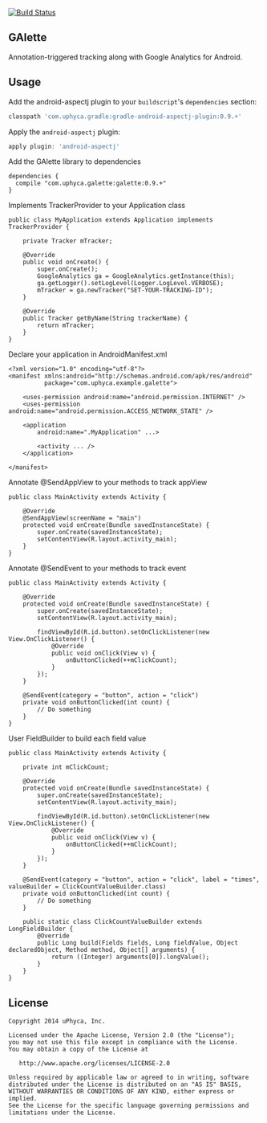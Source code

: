 [![Build Status](https://travis-ci.org/uPhyca/GAlette.png?branch=master)](http://travis-ci.org/uPhyca/GAlette)

GAlette
-------
Annotation-triggered tracking along with Google Analytics for Android.



Usage
-----

Add the android-aspectj plugin to your `buildscript`'s `dependencies` section:
```groovy
classpath 'com.uphyca.gradle:gradle-android-aspectj-plugin:0.9.+'
```

Apply the `android-aspectj` plugin:
```groovy
apply plugin: 'android-aspectj'
```

Add the GAlette library to dependencies
```
dependencies {
  compile "com.uphyca.galette:galette:0.9.+"
}
```

Implements TrackerProvider to your Application class
```
public class MyApplication extends Application implements TrackerProvider {

    private Tracker mTracker;

    @Override
    public void onCreate() {
        super.onCreate();
        GoogleAnalytics ga = GoogleAnalytics.getInstance(this);
        ga.getLogger().setLogLevel(Logger.LogLevel.VERBOSE);
        mTracker = ga.newTracker("SET-YOUR-TRACKING-ID");
    }

    @Override
    public Tracker getByName(String trackerName) {
        return mTracker;
    }
}
```

Declare your application in AndroidManifest.xml
```
<?xml version="1.0" encoding="utf-8"?>
<manifest xmlns:android="http://schemas.android.com/apk/res/android"
          package="com.uphyca.example.galette">

    <uses-permission android:name="android.permission.INTERNET" />
    <uses-permission android:name="android.permission.ACCESS_NETWORK_STATE" />

    <application
        android:name=".MyApplication" ...>

        <activity ... />
    </application>

</manifest>
```

Annotate @SendAppView to your methods to track appView
```
public class MainActivity extends Activity {

    @Override
    @SendAppView(screenName = "main")
    protected void onCreate(Bundle savedInstanceState) {
        super.onCreate(savedInstanceState);
        setContentView(R.layout.activity_main);
    }
}
```

Annotate @SendEvent to your methods to track event
```
public class MainActivity extends Activity {

    @Override
    protected void onCreate(Bundle savedInstanceState) {
        super.onCreate(savedInstanceState);
        setContentView(R.layout.activity_main);

        findViewById(R.id.button).setOnClickListener(new View.OnClickListener() {
            @Override
            public void onClick(View v) {
                onButtonClicked(++mClickCount);
            }
        });
    }

    @SendEvent(category = "button", action = "click")
    private void onButtonClicked(int count) {
        // Do something
    }
}
```

User FieldBuilder to build each field value
```
public class MainActivity extends Activity {

    private int mClickCount;

    @Override
    protected void onCreate(Bundle savedInstanceState) {
        super.onCreate(savedInstanceState);
        setContentView(R.layout.activity_main);

        findViewById(R.id.button).setOnClickListener(new View.OnClickListener() {
            @Override
            public void onClick(View v) {
                onButtonClicked(++mClickCount);
            }
        });
    }

    @SendEvent(category = "button", action = "click", label = "times", valueBuilder = ClickCountValueBuilder.class)
    private void onButtonClicked(int count) {
        // Do something
    }

    public static class ClickCountValueBuilder extends LongFieldBuilder {
        @Override
        public Long build(Fields fields, Long fieldValue, Object declaredObject, Method method, Object[] arguments) {
            return ((Integer) arguments[0]).longValue();
        }
    }
}
```

License
-------

    Copyright 2014 uPhyca, Inc.

    Licensed under the Apache License, Version 2.0 (the "License");
    you may not use this file except in compliance with the License.
    You may obtain a copy of the License at

       http://www.apache.org/licenses/LICENSE-2.0

    Unless required by applicable law or agreed to in writing, software
    distributed under the License is distributed on an "AS IS" BASIS,
    WITHOUT WARRANTIES OR CONDITIONS OF ANY KIND, either express or implied.
    See the License for the specific language governing permissions and
    limitations under the License.
